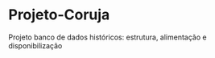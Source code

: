 Projeto-Coruja
==============

Projeto banco de dados históricos: estrutura, alimentação e disponibilização 